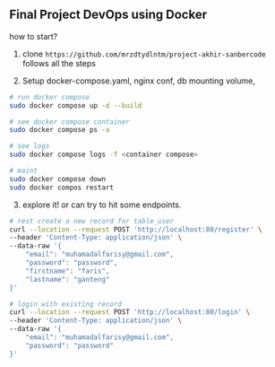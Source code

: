 ## Final Project DevOps using Docker

how to start?

1. clone `https://github.com/mrzdtydlntm/project-akhir-sanbercode` follows all the steps

2. Setup docker-compose.yaml, nginx conf, db mounting volume, 
```bash
# run docker compose
sudo docker compose up -d --build

# see docker compose container
sudo docker compose ps -a

# see logs
sudo docker compose logs -f <container compose>

# maint
sudo docker compose down
sudo docker compos restart
```

3. explore it! or can try to hit some endpoints.
```bash
# rest create a new record for table_user
curl --location --request POST 'http://localhost:80/register' \
--header 'Content-Type: application/json' \
--data-raw '{
    "email": "muhamadalfarisy@gmail.com",
    "password": "password",
    "firstname": "faris",
    "lastname": "ganteng"
}'
```

```bash
# login with existing record
curl --location --request POST 'http://localhost:80/login' \
--header 'Content-Type: application/json' \
--data-raw '{
    "email": "muhamadalfarisy@gmail.com",
    "password": "password"
}'
```